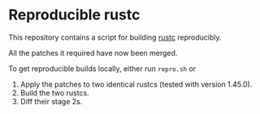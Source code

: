 # Reproducible rustc

This repository contains a script for building [rustc](https://github.com/rust-lang/rust) reproducibly.

All the patches it required have now been merged.

To get reproducible builds locally, either run `repro.sh` or

1. Apply the patches to two identical rustcs (tested with version 1.45.0).
2. Build the two rustcs.
3. Diff their stage 2s.
